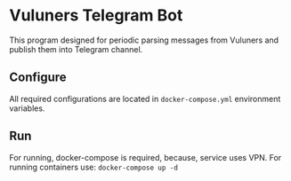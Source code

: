 # Vuluners Telegram Bot

This program designed for periodic parsing messages from Vuluners and publish them into  Telegram channel.

## Configure

All required configurations are located in `docker-compose.yml` environment variables.

## Run

For running, docker-compose is required, because, service uses VPN.
For running containers use: `docker-compose up -d`
